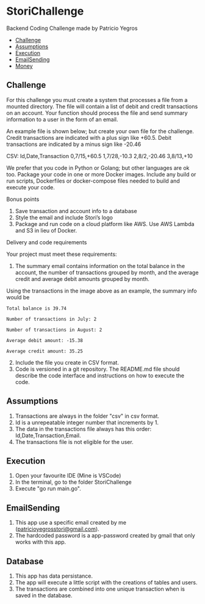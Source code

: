 # StoriChallenge

Backend Coding Challenge made by Patricio Yegros

- [Challenge](#challenge)
- [Assumptions](#assumptions)
- [Execution](#execution)
- [EmailSending](#emailSending)
- [Money](#money)

## Challenge

For this challenge you must create a system that processes a file from a mounted directory. The file
    will contain a list of debit and credit transactions on an account. Your function should process the file
    and send summary information to a user in the form of an email.

An example file is shown below; but create your own file for the challenge. Credit transactions are
    indicated with a plus sign like +60.5. Debit transactions are indicated by a minus sign like -20.46

CSV:
    Id,Date,Transaction
    0,7/15,+60.5
    1,7/28,-10.3
    2,8/2,-20.46
    3,8/13,+10

We prefer that you code in Python or Golang; but other languages are ok too. Package your code in
one or more Docker images. Include any build or run scripts, Dockerfiles or docker-compose files
needed to build and execute your code.

Bonus points
1. Save transaction and account info to a database
2. Style the email and include Stori’s logo
3. Package and run code on a cloud platform like AWS. Use AWS Lambda and S3 in lieu of Docker.

Delivery and code requirements

Your project must meet these requirements:

1. The summary email contains information on the total balance in the account, the number of
transactions grouped by month, and the average credit and average debit amounts grouped by 
month. 

Using the transactions in the image above as an example, the summary info would be

    Total balance is 39.74

    Number of transactions in July: 2

    Number of transactions in August: 2

    Average debit amount: -15.38
    
    Average credit amount: 35.25

2. Include the file you create in CSV format.
3. Code is versioned in a git repository. The README.md file should describe the code interface and
instructions on how to execute the code.

## Assumptions

1. Transactions are always in the folder "csv" in csv format.
2. Id is a unrepeatable integer number that increments by 1.
3. The data in the transactions file always has this order: Id,Date,Transaction,Email.
5. The transactions file is not eligible for the user.

## Execution

1. Open your favourite IDE (Mine is VSCode)
2. In the terminal, go to the folder StoriChallenge
3. Execute "go run main.go".

## EmailSending

1. This app use a specific email created by me (patricioyegrosstori@gmail.com).
2. The hardcoded password is a app-password created by gmail that only works with this app.

## Database

1. This app has data persistance.
2. The app will execute a little script with the creations of tables and users.
3. The transactions are combined into one unique transaction when is saved in the database.






